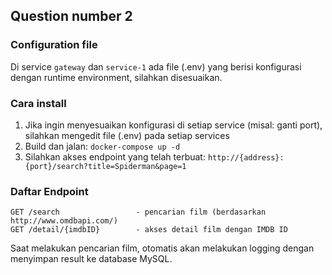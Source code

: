 ## Question number 2

### Configuration file
Di service `gateway` dan `service-1` ada file (.env) yang berisi konfigurasi dengan runtime environment,
silahkan disesuaikan.

### Cara install
1. Jika ingin menyesuaikan konfigurasi di setiap service (misal: ganti port), silahkan mengedit file (.env) pada setiap services
2. Build dan jalan: `docker-compose up -d`
3. Silahkan akses endpoint yang telah terbuat: `http://{address}:{port}/search?title=Spiderman&page=1`

### Daftar Endpoint
```
GET /search                 - pencarian film (berdasarkan http://www.omdbapi.com/)
GET /detail/{imdbID}        - akses detail film dengan IMDB ID
```
Saat melakukan pencarian film, otomatis akan melakukan logging dengan menyimpan result ke database MySQL.